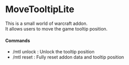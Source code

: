# MoveTooltipLite

This is a small world of warcraft addon.  
It allows users to move the game tooltip position.

#### Commands

- /mtl unlock : Unlock the tooltip position
- /mtl reset : Fully reset addon data and tooltip position
